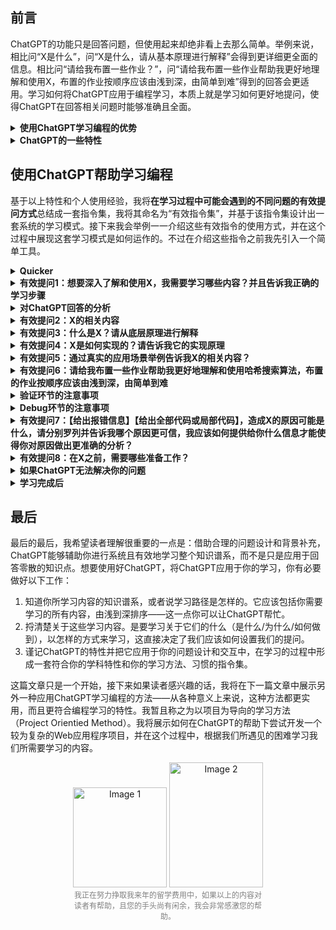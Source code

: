 ## 前言


ChatGPT的功能只是回答问题，但使用起来却绝非看上去那么简单。举例来说，相比问“X是什么”，问“X是什么，请从基本原理进行解释”会得到更详细更全面的信息。相比问“请给我布置一些作业？”，问“请给我布置一些作业帮助我更好地理解和使用X，布置的作业按顺序应该由浅到深，由简单到难”得到的回答会更适用。学习如何将ChatGPT应用于编程学习，本质上就是学习如何更好地提问，使得ChatGPT在回答相关问题时能够准确且全面。



<details>
<summary> <strong> 使用ChatGPT学习编程的优势</summary></strong>



#### ChatGPT能够明显提高学习效率
可以将弄懂一个知识点所耗费的时间分为两部分：

1. 用于找到解答的时间

2. 用于理解解答的时间
 
ChatGPT将（1）和（2）所需的时间缩短到一个惊人的程度，特别是（1）部分。在ChatGPT之前，我们需要耗费大量的时间在（1）中。大家可以回想自己在ChatGPT之前为找到某个问题的解答的经历，有时候我们甚至可能在这上面花费数小时乃至数天，而ChatGPT不需要一分钟就能解决（更复杂的问题则需要多次交互，但花费的时间也要少得多得多）。而在（2）中，ChatGPT也能帮助你迅速理解解答并且针对对你的任何疑惑做出解答。


以前我们也许需要花费数个小时甚至数天来寻找答案，而理解答案的过程却不需要十分钟，现在有了ChatGPT，我们可以将整个过程——从寻找到理解答案——都缩短到5分钟。

#### ChatGPT能够降低学习的难度
**ChatGPT对于知识点的解释是动态的**，这一点是它和搜索引擎、书籍和其它知识获取方式的本质差异。同样一个知识点，如果出现在书或搜索引擎上，它的解释是已经固定的，它不会因为你看不懂而修改一个字，而如果出现在ChatGPT，你可以说“我看不懂，请解释得更详细一点”，可以说”我看不懂英文，请使用中文解答“，可以说“请尝试向一个完全没有这方面知识的人解释这个知识点”。

此外**ChatGPT还能够基于单个知识点无限扩展、延伸，帮助你理解各个知识点之间的关系，将知识点放入整个知识体系和实践中**。

#### ChatGPT能够降低学习的成本

最直接的，ChatGPT免去了购买大部分书籍的花费。我们只需要一个网站，或者只是一张完备的学习路径图，接下来的都可以交给ChatGPT。只有在学习到一定深度后，我们才需要特别购买一些书籍来补充欠缺。

ChatGPT免去了培训的费用。没有任何老师能够像ChatGPT这样，全天无休等待你的提问，耐心、专业，从不感到厌烦。

唯一且非常值得的费用也许是ChatGPT Plus的会员费用，每月20＄，绝对物超所值。

</details>


<details>
<summary> <strong> ChatGPT的一些特性</summary></strong>
 
在正式开始学习之前，有必要先简单介绍一下ChatGPT的一些特性，利用好这些特性能够帮助你更正确地设计你的问题，从而提高ChatGPT的回答质量。

#### ChatGPT的回答质量取决于提问质量
不同提问方式得到的答案质量差异是巨大的。比如我之前提到的，同样一个知识点，如果你只是普通询问“是什么”，那给出来的回答就会比较简单，有时候无法满足你对这个知识点应该达到的掌握程度。但是如果你问“X是什么？请从底层原理进行解释”，那么ChatGPT给出的答案就会详细得多。我们需要根据我们所问问题的情境，设计出适合该类问题的提问方式，这样才能得到质量更好的回答。


#### ChatGPT的答案并非一蹴而就
ChatGPT并不是一键给出正确答案，它是在与你不断交互的过程中才慢慢形成一个较为正确的回答，并且这个回答还能继续根据你的反馈进行修正。这就也是说，在绝大多数情况下，如果它的回答不能满足你的需求，你应该继续补充条件或者尝试修改自己的提问方式，并且将代码的结果也反馈给它。这样经过多轮的交互后，相比最初，ChatGPT给你的回答会清晰有效得多。当然，可能直到最后ChatGPT给出的结果也并不能让你满意，这就要说到下一个特点。

#### 使用ChatGPT并非只是为了获得正确答案
使用ChatGPT来完成一个任务和使用ChatGPT来学习是两回事。在前者的情境下，你会要求ChatGPT能够尽可能地正确且迅速地完成你的需求，但在后者的情境下，你要做的是从ChatGPT中的回答中学习到你要学习的内容。ChatGPT给予你的实现某个方法的代码可能是错误的，但是你可以把报错信息反馈给它让它改正，也可以让它解释这段代码，让它告诉你是如何实现这段代码的。总之错误很正常，你需要做的是从错误中学习。最理想的情况是你在它的教导下，从它的错误和自己的错误中学习，最后与它合力写出正确的代码。

</details>


## 使用ChatGPT帮助学习编程

基于以上特性和个人使用经验，我将**在学习过程中可能会遇到的不同问题的有效提问方式**总结成一套指令集，我将其命名为“有效指令集”，并基于该指令集设计出一套系统的学习模式。接下来我会举例一一介绍这些有效指令的使用方式，并在这个过程中展现这套学习模式是如何运作的。不过在介绍这些指令之前我先引入一个简单工具。
<details>
<summary> <strong> Quicker</summary></strong>

网站：https://getquicker.net/Download

Quicker是一款 Windows 平台上的快捷操作工具，可以帮助我们更快速、更方便地完成我们需要的操作。比如同样询问A/B/C/D知识点，不需要花费时间每次都输入““A/B/C/D是什么？请从底层原理进行解释”，只需要将指令"X是什么？请从底层原理进行解释“输入Quiker中，然后我们选中A/B/C/D，然后使用Quiker一键替换掉X即可。将所有指令都输入到Quicker后，能减少我们在输入上浪费的时间。使用其它有类似功能的快捷操作工具亦可。

[示例视频1]( https://www.bilibili.com/video/BV1rM4y1B7rw/?share_source=copy_web&vd_source=517d066e1daeca655783363f1e449202)

**如有需要，后续将发布如何使用Quicker录制指令的视频**
</details>

<details>
<summary> <strong> 有效提问1：想要深入了解和使用X，我需要学习哪些内容？并且告诉我正确的学习步骤</summary></strong>


接下来以”哈希搜索算法“（此处的”哈希搜索算法“更常见的中文叫法应为哈希查找算法，ChatGPT能够理解，不影响回答的准确性）为例对ChatGPT做出第一个提问。对于一个陌生的知识点，许多人的第一个提问往往是“X是什么”，但这并不是一个有效提问，ChatGPT给出的答案往往也并不能让人满意。而在使用另外一种更合理、有效的提问方式后，给出的答案立即得到改善。读者可以做出对比，注意在不同的询问方式下ChatGPT给出答案的不同。

![Pasted image 20230316162630](https://user-images.githubusercontent.com/69788237/227186142-4006eb4c-2b8f-4ac3-916b-7ac0e7cb562c.png)
![Pasted image 20230316162643](https://user-images.githubusercontent.com/69788237/227186487-efcd20b5-71b9-490e-be25-9be4f0461c04.png)

>因为只是示例，考虑到响应速度，使用的model是GPT-3.5。使用GPT-4答案会更准确，但使用体验未必更好。

哪种提问方式更好一目了然。

**任何一个知识点它不是独立的，它是其它知识点的基础，它自身也由很多更底层的知识点构成，当我们学习一个知识点我们不能直接问它是什么，这样提问得出的回答很可能是不全面，甚至无效的。**了解一个知识点，特别是位于知识体系中较为高层的知识点，必须也得了解与它相关的更底层的知识点，有效提问1的作用就是这个。


<details>
<summary> <strong> 使用GPT-3.5还是4.0</summary></strong>


同一个问题，ChatGPT4.0的回答：

![Pasted image 20230316185135](https://user-images.githubusercontent.com/69788237/227186910-32cc5bc9-3942-4893-b767-950e76369807.png)

对比两个回答，可以发现两者在对于知识点的回答上其实是相似的，所以在学习概念和知识点上其实可以优先选择响应速度快得多的GPT-3.5。什么时候优先使用GPT-4，这我也会在下文用到时指出。
</details>
</details>

<details>
<summary> <strong> 对ChatGPT回答的分析</summary></strong>


在有效提问1的回答中，ChatGPT给出了所有关于该知识点我们需要学习的内容，接下来我们要捋清楚关于这些学习内容，我们是要学习关于它们的什么，我们要以怎样的方式来学习，这直接决定了我们应该如何设置我们的提问。

一般来说，关于某个知识点，我们要学习以下内容：

1.是什么
2.为什么
3.真实的应用场景是什么
4.怎么做
5.做得是否正确，哪里错误，如何修改

1、2是为了从概念上理解知识点，3是为了从应用场景上理解这个知识点的作用（如果不了解这一点，很多知识点的学习会变得很枯燥也很抽象），4、5是为了实践操作。

缕清以上内容后，我们就可以根据不同的学习内容设计不同的有效提问。从概念上、从应用场景上、从实践上，三个不同的视角，设计提问时需要不同的侧重点。

接下来我们就只需要根据以上步骤对ChatGPT回答的学习进行学习即可，这里我将使用我发现的另一个**有效指令：X的相关内容**。在通过指令”什么是X？请从底层原理进行解释“提问之前，我们可以先使用这个有效指令来进行一个总体和广度上的认识。
</details>



<details>
<summary> <strong> 有效提问2：X的相关内容</summary></strong>



比如对“哈希函数的设计和实现”：

![Pasted image 20230316165421](https://user-images.githubusercontent.com/69788237/227187051-1142eeb0-26b8-457d-af1c-2248762a3a9e.png)

如果你对以上内容不满意，可以继续追问。

![Pasted image 20230316185636](https://user-images.githubusercontent.com/69788237/227187197-ffd97b6e-8fc4-4212-95e1-ab8ee513e245.png)

**对于基础的知识点，如果觉得不对劲可以对比Google和书。就我的经验来看，ChatGPT很少在比较宽泛、通用、基础的知识点上犯错（当然也很可能只是犯错了但我不知道而已，这一点请在使用时自己斟酌）。**
</details>


<details>
<summary> <strong> 有效提问3：什么是X？请从底层原理进行解释</summary></strong>


有效提问2是为了对X做出一个总的介绍，扩展和延申关于X的内容，这是广度上的认识。想要完全理解一个概念，特别是计算机中一些关键的概念，需要足够深度的认识，这就是有效提问3的作用。

![Pasted image 20230316193116](https://user-images.githubusercontent.com/69788237/227192986-2d6bba22-2d41-474b-93d5-9e537f1d66cb.png)

从回答中我们可以发现，虽然相比直接问“是什么”更加详细，但是并没有谈到什么“底层原理”。**这是因为“底层原理”这个表述其实并不适用于“哈希搜索算法”这个概念，”哈希搜索算法“的重要其实不在于它是什么，它而在在于如何实现及实现的原理**。对于这类情况，我们还需要追求一个有效提问4。


<details>
<summary>什么时候适用“底层原理”</summary>
![Pasted image 20230316194256](https://user-images.githubusercontent.com/69788237/227193310-32a74232-ba94-44d2-9fe0-c9f7aa51743a.png)

![Pasted image 20230316194356](https://user-images.githubusercontent.com/69788237/227193336-6b140a53-41ba-47a2-bffe-0fadcae11226.png)

当我们学习操作系统或任何底层原理时，这个提问的作用便十分明显。

</details>
</details>

<details>
<summary> <strong>  有效提问4：X是如何实现的？请告诉我它的实现原理</strong></summary>


![Pasted image 20230316195201](https://user-images.githubusercontent.com/69788237/227193934-c1c4a426-2c46-4da2-bcb9-72cad03ad683.png)

![Pasted image 20230316195214](https://user-images.githubusercontent.com/69788237/227194083-5880febf-6059-4d05-8314-ba9838e0a452.png)


回答的质量得到显著的提升。
</details>

<details>
<summary> <strong>  有效提问5：通过真实的应用场景举例告诉我X的相关内容？</strong></summary>


以上4个有效提问是基于概念上的提问，接下来开始对作用上的提问。作用上的提问其实相当重要，有时候我会首先问这个问题。了解真实的应用场景，能够让你在学习该内容时将其与真实的应用场景联系起来，从而让你明白这个知识点的意义，也让你的学习会不那么枯燥。而且更重要的是，一般来说这里出现的应用场景就是你要在实践中去最后完成的任务。

![Pasted image 20230316205532](https://user-images.githubusercontent.com/69788237/227194113-8fa864a1-8536-4aa1-a484-8bd886a0ccf5.png)

继续深入了解的话可以选择其中一个应用场景，同时指定一种编程语言，让ChatGPT教你完成一段代码。比如：


![Pasted image 20230317020831](https://user-images.githubusercontent.com/69788237/227194265-96d7c4ef-7027-4221-86dc-9cf0fd35e6b0.png)
</details>

<details>
<summary> <strong> 有效提问6：请给我布置一些作业帮助我更好地理解和使用哈希搜索算法，布置的作业按顺序应该由浅到深，由简单到难</strong></summary>


<details>
<summary> <strong> 实践环节中的注意事项</strong></summary>

接下来进入实践阶段，你可以使用有效提问6来让ChatGPT给你布置一些作业，也可以通过在有效提问5中的深入来开始实践。我的推荐是使用有效提问6，因为一上来就做5中的实践可能过难。在进入这个阶段后，**与ChatGPT的交互就变得更重要，你要随时验证它的代码，并将自己的代码也汇报给它**。

首先可以确定一点，代码是一定要自己敲一敲的，但是为了效率，你并不需要从零敲起——实际上你要意识到，在有了ChatGPT后，任何代码都不再需要从零敲起。另外你也不需要一上来就敲出完整的、正确的代码。在最初，我们甚至可以不敲代码，只让ChatGPT进行演示，然后我们弄懂它给出的代码并进行反馈和交互直到代码完整且正确地运行即可。但到最后，你需要至少知道实现这个功能的整个过程，直到代码中每个变量和函数的作用才算过关。如果你觉得这个内容非常重要，就在完成以上步骤的情况下尝试完全自己自主完成这段代码，这会很有效地帮助你理解这个内容，但如果是不重要的内容，就可以留到后来要应用时再来复习。
</details>

![Pasted image 20230317021538](https://user-images.githubusercontent.com/69788237/227194376-4b5661fa-5064-4a7a-8477-86642f9d5d99.png)


接下来开始我们的第一个实践。先使用有效提问2和3了解作业中不了解的概念，比如作业1中的哈希表和Java中的HashMap。在了解所有的概念后，就开始进入写代码环节。在这个环节中，你可以选择让它只告诉你步骤（那么你要在提问中指明不需要给出具体的代码），自己来完成代码；也可以让它将整个代码给出，然后自己验证并学习一遍是如何操作的；这取决于这个知识点的重要程度，也取决于你的学习习惯。最低标准是，你至少能够看懂整个过程，能够以伪代码的形式将其复述出来。


![Pasted image 20230317024939](https://user-images.githubusercontent.com/69788237/227194442-5de0d51c-d689-4392-914c-f37566d6f6cb.png)


将以上代码复制进IDEA中运行并验证。

</details>

<details>
<summary> <strong>验证环节的注意事项</summary></strong>
验证环节实际上是非常重要的一个步骤，理论上来说我们应该对ChatGPT给出的每个回答都进行验证，但我们知道如果这样做，ChatGPT为我们节省的时间都被会用在验证上。如果验证出答案不正确还好，错误能够得到改正，花在这部分上的时间是有效的，反之则得不偿失。所以我们有必要弄清楚，什么是有必要验证的，以怎样的方式来验证。


以我的经验来看，对于一个初学者需要学习的内容而言，ChatGPT的正确率高得惊人。可以说只要你使用正确的提问方式，你基本可以认定ChatGPT的答案是正确的，而我们需要验证的主要是代码和复杂的、底层的概念解释。


#### 验证的方式

最简单的验证方式就是使用搜索引擎，将ChatGPT的回答直接复制到搜索引擎，看是否有相似的回答。这种验证方式简单快速，用于随时验证你觉得可能存在错误的回答。如果是一段代码，则将其复制进IDEA中看是否报错，运行结果是否达到你的预期。



</details>


<details>
<summary> <strong>Debug环节的注意事项</summary></strong>


不要只是简单地问“为什么”。ChatGPT给出的回答基于你所给出的反馈，如果只是问为什么，很可能因为缺乏相关背景而给出错误的回答。在这种情况下，你需要引导ChatGPT告诉你，你需要给出它怎样的信息才能够让它帮助你分析出真正错误的所在。


如果ChatGPT给出的代码出现错误，一般来说可以简单地归结为两种情况：（1）代码本身的错误 （2）代码不全，配置不全，代码前置条件不足的错误；两种不同的错误使用的提问不同。


对于第一种错误，首先自己要通读并理解代码，然后将报错信息、代码信息和你的需求一同复制给ChatGPT，并提出有效提问7，并询问如何修改才能达到你的需求。
</details>

<details>

<summary><strong>有效提问7：【给出报错信息】【给出全部代码或局部代码】，造成X的原因可能是什么，请分别罗列并告诉我哪个原因更可信，我应该如何提供给你什么信息才能使得你对原因做出更准确的分析？</summary></strong>

在Debug过程中，很少情况是能够一步到位的，往往需要多次反馈才能达到预期效果。如果我们只是问为什么会出现报错，我们得到的答案很可能是不准确或者不完全的，按照这个答案也可能会造成其它错误。这时候我们的提问不仅需要保证ChatGPT给出报错信息的解释，而且也给出进一步反馈所需要的信息。许多人在得到答案后不知道如何进一步与ChatGPT交互，实际上这一点也可以交给ChatGPT来告诉你。

![Pasted image 20230323195922](https://user-images.githubusercontent.com/69788237/227211629-5e16f708-4005-4529-90fa-9a1e2bdef303.png)



</details>

<details>
<summary><strong>有效提问8：在X之前，需要哪些准备工作？</summary></strong>
第二种错误会出现在你尝试使用ChatGPT开发较为复杂的功能时，这种错误更加隐蔽，因为代码本身可能没有任何错误，但是仍然无法运行或无法满足你的需求。

这些错误可能是因为你没有导入相关的依赖，这时候你要先使用有效提问8，问清楚ChatGPT代码是否完整，是否需要其它前置条件。

第二种错误实际上复杂得多，无法只是靠一两个问题就能迅速解决，这一点当你尝试开始开发项目时便会体验到，在下一篇文章我会尝试展开来讲如何解决这种错误。
第二种错误会出现在你尝试使用ChatGPT开发较为复杂的功能时，这种错误更加隐蔽，因为代码本身可能没有任何错误，但是仍然无法运行或无法满足你的需求。

这些错误可能是因为你没有导入相关的依赖，这时候你要先使用有效提问8，问清楚ChatGPT代码是否完整，是否需要其它前置条件。

第二种错误实际上复杂得多，无法只是靠一两个问题就能迅速解决，这一点当你尝试开始开发项目时便会体验到，在下一篇文章我会尝试展开来讲如何解决这种错误。


![Pasted image 20230316185135](https://user-images.githubusercontent.com/69788237/227199224-8d81464e-dbf2-447b-83e1-1f5fff0479de.png)


还有一种情况是因为版本更新一些功能不再能使用（比如在 2022年更新的Spring Security_ 5.7.0版本中 ，WebSecurityConfigurerAdapter这个class已经被弃用，而因为ChatGPT的信息是在2021年，它并不知道这个情况，所以仍会在代码中使用该class，结果导致代码错误）。这种情况就需要借用其它搜索引擎（此处推荐使用New Bing），比如搜索”WebSecurityConfigurerAdapter在最新版本中的Spring Security中是否还能使用“，你马上就会发现”WebSecurityConfigurerAdapter弃用“的搜索结果。

第二种错误对于初学者来说，如果没有事前意识到它们的存在，可能很难在实践中分辨出代码中究竟出现了什么错误，所以读者需要特别注意。
</details>

<details>
<summary><strong>如果ChatGPT无法解决你的问题</summary></strong>




首先尝试重新梳理自己的需求，将问题有条例地陈述出来，然后更换提问方式，从多个角度提问，补充更多条件，让ChatGPT更了解你想问的问题。

在确实经过多轮交互后仍无法解决问题时，在各大论坛或线下向更专业的人员咨询。

</details>

<details>
<summary><strong>学习完成后</summary></strong>



最后你能明白所有给出的代码且代码能够流畅运行，那么就算结束了。此外如果想进一步巩固，应该总结以上学习中的知识点和错误；最后自己再捋一遍全部代码，有必要的话也应该再完全自己写一遍代码，或者至少把思路（伪代码）写出来。

![Pasted image 20230318172030](https://user-images.githubusercontent.com/69788237/227194526-1f6144f4-ade6-4219-a1ae-ce4d73c27c92.png)

示例中的代码过于简单，所以没有任何错误，但在当你使用ChatGPT完成一段较为复杂的代码任务时，你会发现ChatGPT给出的代码会存在各种各样的细节错误，这很正常——这并不完全代表ChatGPT是“错误”的，这可能是因为你的沟通不到位，也可能是因为这部分细节应该由你来负责填补完成。

在这之后我们可以使用ChatGPT的Download插件，将整个页面下载下来作为笔记，以便未来随时参考。理论上来说，如果你的提问足够系统且完整，那么你甚至可以不再需要单独记录笔记。



</details>






## 最后

最后的最后，我希望读者理解很重要的一点是：借助合理的问题设计和背景补充，ChatGPT能够辅助你进行系统且有效地学习整个知识谱系，而不是只是应用于回答零散的知识点。想要使用好ChatGPT，将ChatGPT应用于你的学习，你有必要做好以下工作：

<ol>
<li>知道你所学习内容的知识谱系，或者说学习路径是怎样的。它应该包括你需要学习的所有内容，由浅到深排序——这一点你可以让ChatGPT帮忙。</li>
<li>捋清楚关于这些学习内容。是要学习关于它们的什么（是什么/为什么/如何做到），以怎样的方式来学习，这直接决定了我们应该如何设置我们的提问。</li>
<li>谨记ChatGPT的特性并把它应用于你的问题设计和交互中，在学习的过程中形成一套符合你的学科特性和你的学习方法、习惯的指令集。</li>
</ol>



这篇文章只是一个开始，接下来如果读者感兴趣的话，我将在下一篇文章中展示另外一种应用ChatGPT学习编程的方法——从各种意义上来说，这种方法都更实用，而且更符合编程学习的特性。我暂且称之为以项目为导向的学习方法（Project Orientied Method）。我将展示如何在ChatGPT的帮助下尝试开发一个较为复杂的Web应用程序项目，并在这个过程中，根据我们所遇见的困难学习我们所需要学习的内容。





   
    
    
 


<div align="center">
  <img src="https://user-images.githubusercontent.com/69788237/227213306-d3120e06-f1e9-46a8-875e-85608de6ad62.JPG" alt="Image 1" style="width: 150px; height: 160px;">
  <img src="https://user-images.githubusercontent.com/69788237/227213329-df40ed95-e9bf-4fc7-8763-d0979f69267a.JPG" alt="Image 2" style="width: 150px; height: 200px;">
   <br>
   <sub style="font-size: 12px; color: gray; max-width: 300px; display: inline-block; text-align: center;">我正在努力挣取我来年的留学费用中，如果以上的内容对读者有帮助，且您的手头尚有闲余，我会非常感激您的帮助。</sub>
   </br>
</div>



